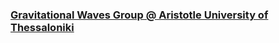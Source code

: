 ### [Gravitational Waves Group @ Aristotle University of Thessaloniki](https://niksterg.github.io/gw-group/)
